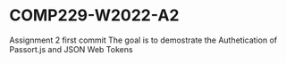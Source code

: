 # COMP229-W2022-A2
Assignment 2 first commit 
The goal is to demostrate the Authetication of Passort.js and JSON Web Tokens
